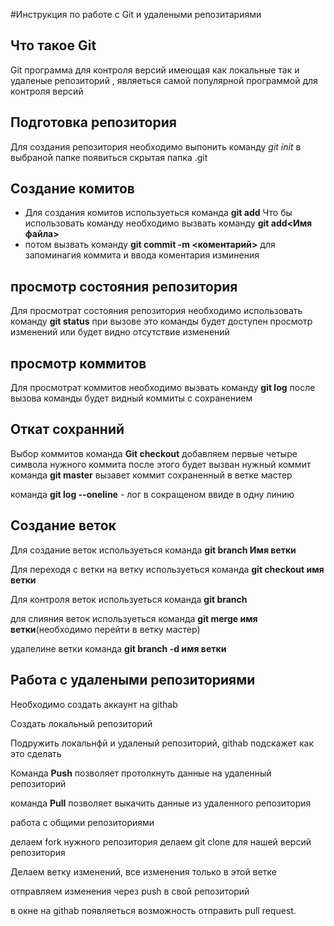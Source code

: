 #Инструкция по работе с Git и удалеными репозитариями
## Что такое Git
Git программа для контроля версий имеющая как локальные так и удаленые репозиторий , являеться самой популярной программой для контроля версий

## Подготовка репозитория 

Для создания репозитория необходимо выпонить команду *git init*   в выбраной папке появиться скрытая папка .git

## Создание комитов

* Для создания комитов используеться команда **git add** Что бы использовать команду необходимо вызвать команду **git add<Имя файла>**
* потом вызвать команду **git commit -m <коментарий>**
 для запоминагия коммита  и ввода коментария изминения
## просмотр состояния репозитория
Для просмотрат состояния репозитория необходимо использовать
команду **git status** при вызове это команды будет доступен просмотр изменений или будет видно отсутствие изменений
## просмотр коммитов

Для просмотрат коммитов необходимо вызвать команду **git log** после вызова команды будет видный коммиты с сохранением 
## Откат сохранний 

Выбор коммитов команда **Git checkout** добавляем первые четыре символа нужного коммита после этого будет вызван нужный коммит
команда **git master** вызавет коммит сохраненный в ветке мастер

команда **git log --oneline** - лог в сокращеном ввиде в одну линию
## Создание веток

Для создание веток используеться команда **git branch Имя ветки**

Для переходя с ветки на ветку используеться команда **git checkout имя ветки**

Для контроля веток используеться команда **git branch**

для слияния веток используеться команда **git merge  имя ветки**(необходимо перейти в ветку мастер)

удалелине ветки команда **git branch -d имя ветки**

## Работа с удалеными репозиториями

Необходимо создать аккаунт на githab

Создать локальный репозиторий

Подружить локальнфй и удаленый репозиторий, githab  подскажет как это сделать

Команда **Push** позволяет протолкнуть данные на удаленный репозиторий

команда **Pull** позволяет выкачить данные из удаленного репозитория

работа с общими репозиториями
 
 делаем fork нужного репозитория
 делаем git clone  для нашей версий репозитория 

 Делаем ветку изменений, все изменения только в этой ветке

 отправляем изменения через  push  в свой репозиторий
  
  в окне на githab  появляеться возможность отправить pull request.

